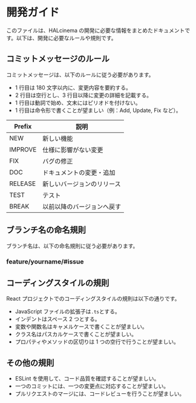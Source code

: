 # 開発ガイド

このファイルは、HALcinema の開発に必要な情報をまとめたドキュメントです。以下は、開発に必要なルールや規則です。

## コミットメッセージのルール

コミットメッセージは、以下のルールに従う必要があります。

- 1 行目は 180 文字以内に、変更内容を要約する。
- 2 行目は空行とし、3 行目以降に変更の詳細を記載する。
- 1 行目は動詞で始め、文末にはピリオドを付けない。
- 1 行目は命令形で書くことが望ましい（例：Add, Update, Fix など）。

| Prefix  | 説明                       |
| ------- | -------------------------- |
| NEW     | 新しい機能                 |
| IMPROVE | 仕様に影響がない変更       |
| FIX     | バグの修正                 |
| DOC     | ドキュメントの変更・追加   |
| RELEASE | 新しいバージョンのリリース |
| TEST    | テスト                     |
| BREAK   | 以前以降のバージョンへ戻す |

## ブランチ名の命名規則

ブランチ名は、以下の命名規則に従う必要があります。

### feature/yourname/#issue

## コーディングスタイルの規則

React プロジェクトでのコーディングスタイルの規則は以下の通りです。

- JavaScript ファイルの拡張子は`.ts`とする。
- インデントはスペース 2 つとする。
- 変数や関数名はキャメルケースで書くことが望ましい。
- クラス名はパスカルケースで書くことが望ましい。
- プロパティやメソッドの区切りは 1 つの空行で行うことが望ましい。

## その他の規則

- ESLint を使用して、コード品質を確認することが望ましい。
- 一つのコミットには、一つの変更点に対応することが望ましい。
- プルリクエストのマージには、コードレビューを行うことが望ましい。
